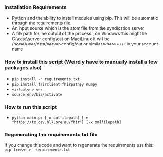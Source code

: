 ### Installation Requirements
- Python and the ability to install modules using pip. This will be automatic through the requirements file.
- An input source which is the atom file from the syndication server
- A file path for the output of the process , on Windows this might be C:\data\server-config\out 
  on Mac/Linux it will be /home/user/data/server-config/out or similar where `user` is your account name

### How to install this script (Weirdly have to manually install a few packages also)
   * `pip install -r requirements.txt`
   * `pip install fhirclient fhirpathpy numpy`
   * `virtualenv env`
   * `source env/bin/activate`

### How to run this script
   * `python main.py [-o outfilepath] [-e "https://tx.dev.hl7.org.au/fhir"] [-x xmlfilepath]`

### Regenerating the requirements.txt file
If you change this code and want to regenerate the requirements use this:
   `pip freeze >| requirements.txt`